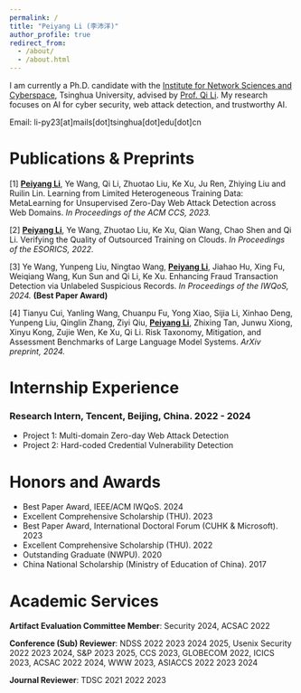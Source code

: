 ```yaml
---
permalink: /
title: "Peiyang Li (李沛洋)"
author_profile: true
redirect_from: 
  - /about/
  - /about.html
---
```


I am currently a Ph.D. candidate with the [Institute for Network Sciences and Cyberspace](https://www.insc.tsinghua.edu.cn/), Tsinghua University, advised by [Prof. Qi Li](https://sites.google.com/site/qili2012/). My research focuses on AI for cyber security, web attack detection, and trustworthy AI.

Email: li-py23[at]mails[dot]tsinghua[dot]edu[dot]cn

# Publications & Preprints

[1] **<u>Peiyang Li</u>**, Ye Wang, Qi Li, Zhuotao Liu, Ke Xu, Ju Ren, Zhiying Liu and Ruilin Lin. Learning from Limited Heterogeneous Training Data: MetaLearning for Unsupervised Zero-Day Web Attack Detection across Web Domains. *In Proceedings of the ACM CCS, 2023.*

[2] **<u>Peiyang Li</u>**, Ye Wang, Zhuotao Liu, Ke Xu, Qian Wang, Chao Shen and Qi Li. Verifying the Quality of Outsourced Training on Clouds. *In Proceedings of the ESORICS, 2022.*

[3] Ye Wang, Yunpeng Liu, Ningtao Wang, **<u>Peiyang Li</u>**, Jiahao Hu, Xing Fu, Weiqiang Wang, Kun Sun and Qi Li, Ke Xu. Enhancing Fraud Transaction Detection via Unlabeled Suspicious Records. *In Proceedings of the IWQoS, 2024.* **(Best Paper Award)**

[4] Tianyu Cui, Yanling Wang, Chuanpu Fu, Yong Xiao, Sijia Li, Xinhao Deng, Yunpeng Liu, Qinglin Zhang, Ziyi Qiu, **<u>Peiyang Li</u>**, Zhixing Tan, Junwu Xiong, Xinyu Kong, Zujie Wen, Ke Xu, Qi Li. Risk Taxonomy, Mitigation, and Assessment Benchmarks of Large Language Model Systems. *ArXiv preprint, 2024.*

# Internship Experience

### Research Intern, Tencent, Beijing, China. 2022 - 2024

- Project 1: Multi-domain Zero-day Web Attack Detection
- Project 2: Hard-coded Credential Vulnerability Detection

# Honors and Awards

- Best Paper Award, IEEE/ACM IWQoS. 2024 
- Excellent Comprehensive Scholarship (THU). 2023 
- Best Paper Award, International Doctoral Forum (CUHK & Microsoft). 2023 
- Excellent Comprehensive Scholarship (THU). 2022 
- Outstanding Graduate (NWPU). 2020 
- China National Scholarship (Ministry of Education of China). 2017

# Academic Services

**Artifact Evaluation Committee Member**: Security 2024, ACSAC 2022

**Conference (Sub) Reviewer**: NDSS 2022 2023 2024 2025, Usenix Security 2022 2023 2024, S&P 2023 2025, CCS 2023, GLOBECOM 2022, ICICS 2023, ACSAC 2022 2024, WWW 2023, ASIACCS 2022 2023 2024

**Journal Reviewer**: TDSC 2021 2022 2023

